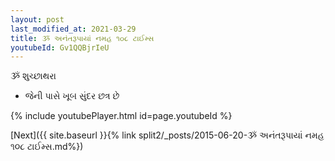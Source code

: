 ```yaml
---
layout: post
last_modified_at: 2021-03-29
title: ૐ અનંતરૂપાયાં નમહ ૧૦૮ ટાઈમ્સ
youtubeId: Gv1QQBjrIeU
---
```

 
 
 ૐ શુચ્છાથરા   
 
 -  જેની પાસે ખૂબ સુંદર છત્ર છે 
 
  
 
  
 
 
 
 
 
 


{% include youtubePlayer.html id=page.youtubeId %}
 
[Next]({{ site.baseurl }}{% link  split2/_posts/2015-06-20-ૐ અનંતરૂપાયાં નમહ ૧૦૮ ટાઈમ્સ.md%})
 

